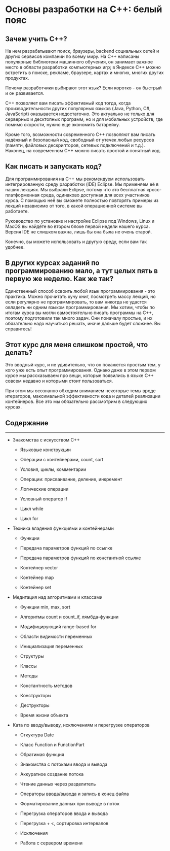 # Основы разработки на C++: белый пояс #

## Зачем учить С++? ##

На нем разрабатывают поиск, браузеры, backend социальных сетей и других сервисов компании по всему миру. На С++ написаны популярные библиотеки машинного обучения, он занимает важное место в области разработки компьютерных игр; в Яндексе C++ можно встретить в поиске, рекламе, браузере, картах и многих, многих других продуктах.

Почему разработчики выбирают этот язык? Если коротко - он быстрый и он развивается.

C++ позволяет вам писать эффективный код тогда, когда производительности других популярных языков (Java, Python, C#, JavaScript) оказывается недостаточно. Это актуально не только для серверных и десктопных программ, но и для мобильных устройств, где помимо скорости, нужно еще экономить батарейку.

Кроме того, возможности современного C++ позволяют вам писать надёжный и безопасный код, свободный от утечек любых ресурсов (памяти, файловых дескрипторов, сетевых подключений и т.д.). Наконец, на современном C++ можно писать простой и понятный код. 

## Как писать и запускать код? ##

Для программирования на С++ мы рекомендуем использовать интегрированную среду разработки (IDE) Eclipse. Мы применяем её в наших лекциях. Мы выбрали Eclipse, потому что это бесплатная кросс-платформенная среда, одинаково доступная для всех участников курса. С помощью неё вы сможете полностью повторять примеры из лекций независимо от того,  в какой операционной системе вы работаете. 

Руководство по установке и настройке Eclipse под Windows, Linux и MacOS вы найдёте во втором блоке первой недели нашего курса. Версия IDE не слишком важна, лишь бы она была не очень старой.

Конечно, вы можете использовать и другую среду, если вам так удобнее.

## В других курсах заданий по программированию мало, а тут целых пять в первую же неделю. Как же так? ##

Единственный способ освоить любой язык программирования - это практика. Можно прочитать кучу книг, посмотреть массу лекций, но если регулярно не программировать, то вам никогда не удастся овладеть ни одним языком программирования. Мы хотим, чтобы по итогам курса вы могли самостоятельно писать программы на C++, поэтому подготовили так много задач. Они поначалу простые, и их обязательно надо научиться решать, иначе дальше будет сложнее. Вы справитесь!

## Этот курс для меня слишком простой, что делать? ##

Это вводный курс, и не удивительно, что он покажется простым тем, у кого уже есть опыт программирования. Однако даже в этом первом курсе мы рассказываем про вещи, которые появились в языке С++ совсем недавно и которыми стоит пользоваться. 

При этом мы осознанно обходим вниманием некоторые темы вроде итераторов, максимальной эффективности кода и деталей реализации контейнеров. Все это мы обязательно рассмотрим в следующих курсах.

## Содержание ##
---------------

   * Знакомства с искусством С++
 
      * Языковые конструкции
              
      * Операции с контейнерами, count, sort
           
      * Условия, циклы, комментарии
              
      * Операции: присваивание, деление, инкремент
              
      * Логические операции
              
      * Условный оператор if
              
      * Цикл while
              
      * Цикл for
              
   * Техника владения функциями и контейнерами
   
      * Функции
      
      * Передача параметров функций по ссылке
      
      * Передача параметров функций по константной ссылке
      
      * Контейнер vector
      
      * Контейнер map
      
      * Контейнер set
      
   * Медитация над алгоритмами и классами
   
      * Функции min, max, sort
              
      * Алгоритмы count и count_if, лямбда-функции
      
      * Модифицирующий range-based for
      
      * Области видимости переменных
      
      * Инициализация переменных
      
      * Структуры
      
      * Классы

      * Методы
      
      * Константность методов
      
      * Конструкторы
      
      * Деструкторы
      
      * Время жизни объекта
     
   * Ката по вводу/выводу, исключениям и перегрузке операторов
   
      * Сткуктура Date
      
      * Класс Function и FunctionPart
      
      * Обратимая функция
      
      * Знакомства с потоками ввода и вывода
      
      * Аккуратное создание потока
      
      * Чтение данных через разделитель
      
      * Операторы ввода/вывода и запись в конец файла
      
      * Форматирование данных при выводе в поток
      
      * Перегрузка операторов ввода и вывода
      
      * Перегрузка + <, сортировка интервалов
      
      * Исключения
      
      * Работа с сервером времени
